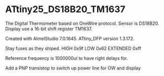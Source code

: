 # ATtiny25_DS18B20_TM1637
The Digital Thermometer based on OneWire protocol. Sensor is DS18B20. Display use a 16-bit shift register TM1637.

Created with AlmelStudio 7.0.1645. ATtiny_DFP version 1.3.172.

Stay fuses as they shiped.
HIGH 0x9f
LOW 0x62
EXTENDED 0xff

Reference frequency is 1000000ul to have right delays for.

Add a PNP transistop to switch up power line for OW and display 
